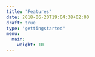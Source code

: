 ```yaml
---
title: "Features"
date: 2018-06-20T19:04:38+02:00
draft: true
type: "gettingstarted"
menu:
  main:
    weight: 10
---
```

